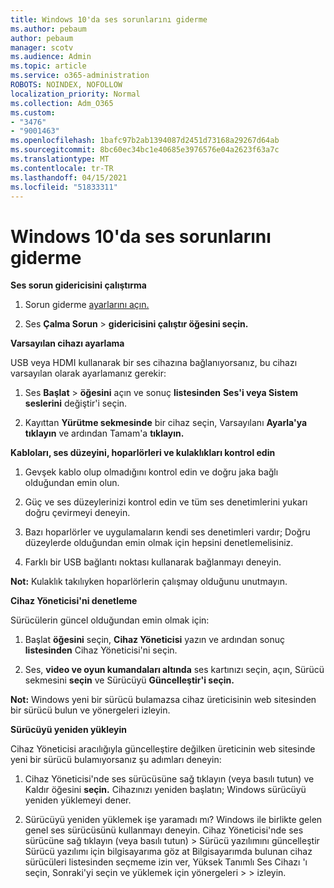 ```yaml
---
title: Windows 10'da ses sorunlarını giderme
ms.author: pebaum
author: pebaum
manager: scotv
ms.audience: Admin
ms.topic: article
ms.service: o365-administration
ROBOTS: NOINDEX, NOFOLLOW
localization_priority: Normal
ms.collection: Adm_O365
ms.custom:
- "3476"
- "9001463"
ms.openlocfilehash: 1bafc97b2ab1394087d2451d73168a29267d64ab
ms.sourcegitcommit: 8bc60ec34bc1e40685e3976576e04a2623f63a7c
ms.translationtype: MT
ms.contentlocale: tr-TR
ms.lasthandoff: 04/15/2021
ms.locfileid: "51833311"
---
```

# <a name="troubleshooting-audio-issues-in-windows-10"></a>Windows 10'da ses sorunlarını giderme

**Ses sorun gidericisini çalıştırma**

1.  Sorun giderme [ayarlarını açın.](ms-settings:troubleshoot)

2.  Ses **Çalma Sorun**  >  **gidericisini çalıştır öğesini seçin.**

**Varsayılan cihazı ayarlama**

USB veya HDMI kullanarak bir ses cihazına bağlanıyorsanız, bu cihazı varsayılan olarak ayarlamanız gerekir:

1. Ses **Başlat**  >  **öğesini** açın ve sonuç **listesinden** **Ses'i veya Sistem seslerini** değiştir'i seçin.

2.  Kayıttan **Yürütme sekmesinde** bir cihaz seçin, Varsayılanı **Ayarla'ya tıklayın** ve ardından Tamam'a **tıklayın.**

**Kabloları, ses düzeyini, hoparlörleri ve kulaklıkları kontrol edin**

1. Gevşek kablo olup olmadığını kontrol edin ve doğru jaka bağlı olduğundan emin olun.

2. Güç ve ses düzeylerinizi kontrol edin ve tüm ses denetimlerini yukarı doğru çevirmeyi deneyin.

3. Bazı hoparlörler ve uygulamaların kendi ses denetimleri vardır; Doğru düzeylerde olduğundan emin olmak için hepsini denetlemelisiniz.

4. Farklı bir USB bağlantı noktası kullanarak bağlanmayı deneyin.

**Not:** Kulaklık takılıyken hoparlörlerin çalışmay olduğunu unutmayın.

**Cihaz Yöneticisi'ni denetleme**

Sürücülerin güncel olduğundan emin olmak için:

1. Başlat **öğesini** seçin, **Cihaz Yöneticisi** yazın ve ardından sonuç **listesinden** Cihaz Yöneticisi'ni seçin.

2. Ses, **video ve oyun kumandaları altında** ses kartınızı seçin, açın, Sürücü sekmesini **seçin** ve Sürücüyü **Güncelleştir'i seçin.**

**Not:** Windows yeni bir sürücü bulamazsa cihaz üreticisinin web sitesinden bir sürücü bulun ve yönergeleri izleyin.

**Sürücüyü yeniden yükleyin**

Cihaz Yöneticisi aracılığıyla güncelleştire değilken üreticinin web sitesinde yeni bir sürücü bulamıyorsanız şu adımları deneyin:

1. Cihaz Yöneticisi'nde ses sürücüsüne sağ tıklayın (veya basılı tutun) ve Kaldır öğesini **seçin.** Cihazınızı yeniden başlatın; Windows sürücüyü yeniden yüklemeyi dener.

2. Sürücüyü yeniden yüklemek işe yaramadı mı? Windows ile birlikte gelen genel ses sürücüsünü kullanmayı deneyin. Cihaz Yöneticisi'nde ses sürücüne sağ tıklayın (veya basılı tutun) > Sürücü yazılımını güncelleştir Sürücü yazılımı için bilgisayarıma göz at Bilgisayarımda bulunan cihaz sürücüleri listesinden seçmeme izin ver, Yüksek Tanımlı Ses Cihazı 'ı seçin, Sonraki'yi seçin ve yüklemek için yönergeleri  >    >  izleyin.  
